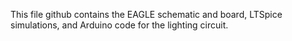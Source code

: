 This file github contains the EAGLE schematic and board, LTSpice simulations, and Arduino code for the lighting circuit.
